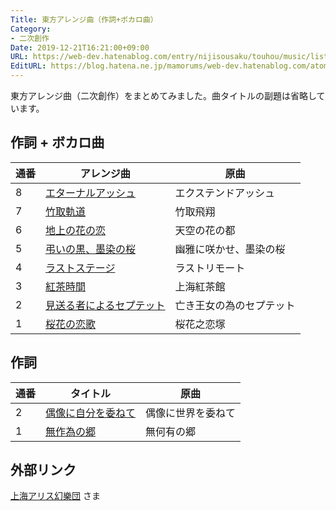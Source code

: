 ```yaml
---
Title: 東方アレンジ曲（作詞+ボカロ曲）
Category:
- 二次創作
Date: 2019-12-21T16:21:00+09:00
URL: https://web-dev.hatenablog.com/entry/nijisousaku/touhou/music/list
EditURL: https://blog.hatena.ne.jp/mamorums/web-dev.hatenablog.com/atom/entry/17680117127113949944
---
```


東方アレンジ曲（二次創作）をまとめてみました。曲タイトルの副題は省略しています。


## 作詞 + ボカロ曲
| 通番 | アレンジ曲                                                                                                                                                             | 原曲                               |
|------|-------------------------------------------------------------------------------------------------------------------------|---------------------------|
| 8      | <a target="_blank" href="/entry/nijisousaku/touhou/music/eiyasyou/eternal-ash">エターナルアッシュ</a> | エクステンドアッシュ  |
| 7      | <a target="_blank" href="/entry/nijisousaku/touhou/music/eiyasyou/taketorikidou">竹取軌道</a>                | 竹取飛翔                        |
| 6      | <a target="_blank" href="/entry/nijisousaku/touhou/music/youyoumu/chijounohana">地上の花の恋</a>     | 天空の花の都                 |
| 5      | <a target="_blank" href="/entry/nijisousaku/touhou/music/youyoumu/tomurai">弔いの黒、墨染の桜</a>   | 幽雅に咲かせ、墨染の桜 |
| 4      | <a target="_blank" href="/entry/nijisousaku/touhou/music/chireiden/last-stage">ラストステージ</a>          | ラストリモート             |
| 3      | <a target="_blank" href="/entry/nijisousaku/touhou/music/koumakyou/kouchajikan">紅茶時間</a>              | 上海紅茶館                    |
| 2      | <a target="_blank" href="/entry/nijisousaku/touhou/music/koumakyou/miokuru">見送る者によるセプテット</a> | 亡き王女の為のセプテット |
| 1      | <a target="_blank" href="/entry/nijisousaku/touhou/music/hourainingyo/oukanokoiuta">桜花の恋歌</a>    | 桜花之恋塚                     |


## 作詞
| 通番 | タイトル                                                                                                                                                         | 原曲                          |
|------|--------------------------------------------------------------------------------------------------------------------|------------------------|
| 2      | <a target="_blank" href="/entry/nijisousaku/touhou/music/kikeijuu/guuzou">偶像に自分を委ねて</a> | 偶像に世界を委ねて |
| 1      | <a target="_blank" href="/entry/nijisousaku/touhou/music/youyoumu/musakui">無作為の郷</a>          | 無何有の郷               |


## 外部リンク
[上海アリス幻樂団](https://www16.big.or.jp/~zun/) さま
